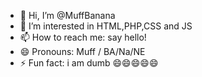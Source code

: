 - 👋 Hi, I’m @MuffBanana
- 👀 I’m interested in HTML,PHP,CSS and JS
- 📫 How to reach me:  say hello!
- 😄 Pronouns: Muff / BA/Na/NE
- ⚡ Fun fact: i am dumb 😄😄😄😄😄

<!---
MuffBanana/MuffBanana is a ✨ special ✨ repository because its `README.md` (this file) appears on your GitHub profile.
You can click the Preview link to take a look at your changes.
--->
